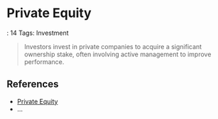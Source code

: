 # Private Equity

: 14
Tags: Investment

> Investors invest in private companies to acquire a significant ownership stake, often involving active management to improve performance.
>

## References

- [Private Equity](https://en.wikipedia.org/wiki/Private_equity)
- …